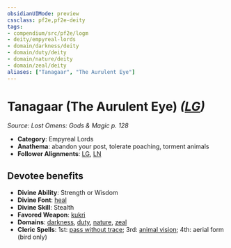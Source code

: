 ```yaml
---
obsidianUIMode: preview
cssclass: pf2e,pf2e-deity
tags:
- compendium/src/pf2e/logm
- deity/empyreal-lords
- domain/darkness/deity
- domain/duty/deity
- domain/nature/deity
- domain/zeal/deity
aliases: ["Tanagaar", "The Aurulent Eye"]
---
```

# Tanagaar (The Aurulent Eye) *([LG](rules/traits/lg-b1.md "Lawful Good Alignment Trait"))*  
*Source: Lost Omens: Gods & Magic p. 128*  

- **Category**: Empyreal Lords
- **Anathema**: abandon your post, tolerate poaching, torment animals
- **Follower Alignments**: [LG](rules/traits/lg-b1.md "Lawful Good Alignment Trait"), [LN](rules/traits/ln-b1.md "Lawful Neutral Alignment Trait")

## Devotee benefits

- **Divine Ability**: Strength or Wisdom
- **Divine Font**: [heal](heal.md)
- **Divine Skill**: Stealth
- **Favored Weapon**: [kukri](kukri.md)
- **Domains**: [darkness](Reference/Compendium/Setting/domains.md#Darkness), [duty](Reference/Compendium/Setting/domains.md#Duty), [nature](Reference/Compendium/Setting/domains.md#Nature), [zeal](Reference/Compendium/Setting/domains.md#Zeal)
- **Cleric Spells**: 1st: [pass without trace](pass-without-trace.md); 3rd: [animal vision](animal-vision.md); 4th: aerial form (bird only)